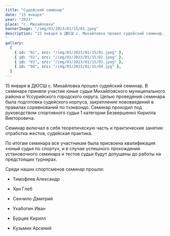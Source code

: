 ```yaml
---
title: "Судейский семинар"
date: "15 января"
year: "2023"
place: "c. Михайловка"
bannerImage: "/img/03/2023/01/15/01.jpeg"
description: "15 января в ДЮСШ с. Михайловка прошел судейский семинар. В семинаре приняли участие юные судьи Михайловского муниципального района и Уссурийского городского округа. Целью проведения семинара была подготовка судейского корпуса, закрепление нововведений в правилах соревнований по тхэквондо. Семинар проходил под руководством спортивного судьи 1 категории Безвершенко Кирилла Викторовича. Семинар включал в себя теоретическую часть и практические занятия: отработка жестов, судейская практика. По итогам семинара все участникам была присвоена квалификация «юный судья по спорту», и в случае успешного прохождения установочного семинара и тестов судьи будут допущены до работы на предстоящих турнирах. 
"
gallary:
  [
    { id: "01", src: "/img/03/2023/01/15/01.jpeg" },
    { id: "02", src: "/img/03/2023/01/15/02.jpeg" },
    { id: "03", src: "/img/03/2023/01/15/03.jpeg" },
    { id: "04", src: "/img/03/2023/01/15/04.jpg" },
  ]
---
```


15 января в ДЮСШ с. Михайловка прошел судейский семинар. В семинаре приняли участие юные судьи Михайловского муниципального района и Уссурийского городского округа. Целью проведения семинара была подготовка судейского корпуса, закрепление нововведений в правилах соревнований по тхэквондо. Семинар проходил под руководством спортивного судьи 1 категории Безвершенко Кирилла Викторовича.

Семинар включал в себя теоретическую часть и практические занятия: отработка жестов, судейская практика.

По итогам семинара все участникам была присвоена квалификация «юный судья по спорту», и в случае успешного прохождения установочного семинара и тестов судьи будут допущены до работы на предстоящих турнирах.

Среди наших спортсменов семинар прошли:

- Тимофеев Александр

- Хан Глеб

- Сенчило Дмитрий

- Ухаботин Иван

- Бурцев Кирилл

- Кузьмин Арсений
